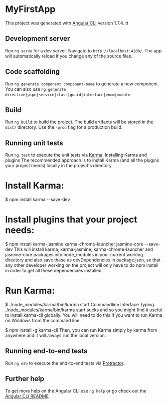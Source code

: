 # MyFirstApp

This project was generated with [Angular CLI](https://github.com/angular/angular-cli) version 1.7.4. tt

## Development server

Run `ng serve` for a dev server. Navigate to `http://localhost:4200/`. The app will automatically reload if you change any of the source files.

## Code scaffolding

Run `ng generate component component-name` to generate a new component. You can also use `ng generate directive|pipe|service|class|guard|interface|enum|module`.

## Build

Run `ng build` to build the project. The build artifacts will be stored in the `dist/` directory. Use the `-prod` flag for a production build.

## Running unit tests

Run `ng test` to execute the unit tests via [Karma](https://karma-runner.github.io).
Installing Karma and plugins
The recommended approach is to install Karma (and all the plugins your project needs) locally in the project's directory.

# Install Karma:
$ npm install karma --save-dev

# Install plugins that your project needs:
$ npm install karma-jasmine karma-chrome-launcher jasmine-core --save-dev
This will install karma, karma-jasmine, karma-chrome-launcher and jasmine-core packages into node_modules in your current working directory and also save these as devDependencies in package.json, so that any other developer working on the project will only have to do npm install in order to get all these dependencies installed.

# Run Karma:
$ ./node_modules/karma/bin/karma start
Commandline Interface
Typing ./node_modules/karma/bin/karma start sucks and so you might find it useful to install karma-cli globally. You will need to do this if you want to run Karma on Windows from the command line.

$ npm install -g karma-cli
Then, you can run Karma simply by karma from anywhere and it will always run the local version.

## Running end-to-end tests

Run `ng e2e` to execute the end-to-end tests via [Protractor](http://www.protractortest.org/).

## Further help

To get more help on the Angular CLI use `ng help` or go check out the [Angular CLI README](https://github.com/angular/angular-cli/blob/master/README.md).
